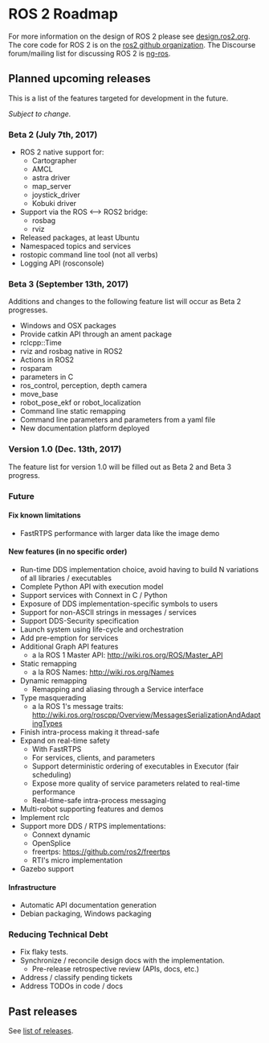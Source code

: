 # ROS 2 Roadmap

For more information on the design of ROS 2 please see [design.ros2.org](http://design.ros2.org).
The core code for ROS 2 is on the [ros2 github organization](https://github.com/ros2).
The Discourse forum/mailing list for discussing ROS 2 is [ng-ros](https://discourse.ros.org/c/ng-ros).

## Planned upcoming releases

This is a list of the features targeted for development in the future.

*Subject to change.*

### Beta 2 (July 7th, 2017)
- ROS 2 native support for:
  - Cartographer
  - AMCL
  - astra driver
  - map_server
  - joystick_driver
  - Kobuki driver
- Support via the ROS <--> ROS2 bridge:
  - rosbag
  - rviz
- Released packages, at least Ubuntu
- Namespaced topics and services
- rostopic command line tool (not all verbs)
- Logging API (rosconsole)

### Beta 3 (September 13th, 2017)
Additions and changes to the following feature list will occur as Beta 2 progresses.

- Windows and OSX packages
- Provide catkin API through an ament package
- rclcpp::Time
- rviz and rosbag native in ROS2
- Actions in ROS2
- rosparam
- parameters in C
- ros_control, perception, depth camera 
- move_base
- robot_pose_ekf or robot_localization
- Command line static remapping
- Command line parameters and parameters from a yaml file
- New documentation platform deployed

### Version 1.0 (Dec. 13th, 2017)

The feature list for version 1.0 will be filled out as Beta 2 and Beta 3 progress.

### Future

#### Fix known limitations

- FastRTPS performance with larger data like the image demo

#### New features (in no specific order)
- Run-time DDS implementation choice, avoid having to build N variations of all libraries / executables
- Complete Python API with execution model
- Support services with Connext in C / Python
- Exposure of DDS implementation-specific symbols to users
- Support for non-ASCII strings in messages / services
- Support DDS-Security specification
- Launch system using life-cycle and orchestration
- Add pre-emption for services
- Additional Graph API features
  - a la ROS 1 Master API: http://wiki.ros.org/ROS/Master_API
- Static remapping
  - a la ROS Names: http://wiki.ros.org/Names
- Dynamic remapping
  - Remapping and aliasing through a Service interface
- Type masquerading
  - a la ROS 1's message traits: http://wiki.ros.org/roscpp/Overview/MessagesSerializationAndAdaptingTypes
- Finish intra-process making it thread-safe
- Expand on real-time safety
  - With FastRTPS
  - For services, clients, and parameters
  - Support deterministic ordering of executables in Executor (fair scheduling)
  - Expose more quality of service parameters related to real-time performance
  - Real-time-safe intra-process messaging
- Multi-robot supporting features and demos
- Implement rclc
- Support more DDS / RTPS implementations:
  - Connext dynamic
  - OpenSplice
  - freertps: https://github.com/ros2/freertps
  - RTI's micro implementation
- Gazebo support

#### Infrastructure

- Automatic API documentation generation
- Debian packaging, Windows packaging

### Reducing Technical Debt

- Fix flaky tests.
- Synchronize / reconcile design docs with the implementation.
  - Pre-release retrospective review (APIs, docs, etc.)
- Address / classify pending tickets
- Address TODOs in code / docs

## Past releases

See [list of releases](Releases).